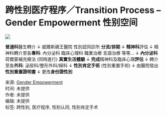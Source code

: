 # 跨性别医疗程序／Transition Process – Gender Empowerment 性别空间

![](https://genderempowerment.org/wp-content/uploads/2024/12/Medical-Flow-1.png)

**普通科**醫生轉介 ↓ 威爾斯親王醫院 性別認同診所 **分流/排期** ↓ **精神科**評估 ↓ 精神科轉介至各**專科**: 內分泌科 臨床心理科 職業治療 言語治療 等等… ↓ **內分泌科** 荷爾蒙補充療法 (同時進行) **真實生活體驗** ↓ **完成**精神科及臨床心理**評估** ↓ 轉介至各**外科**: 泌尿科/整形外科/婦科 ↓ **性別肯定手術** (性別重置手術) ↓ 由醫院發出**性別重置證明書** ↓ 更改**身份證性別**

来源: [Gender Empowerment](https://genderempowerment.org/index.php/transition-process/)  
时间: 未提供  
作者: 未提供  
编辑: 未提供  
标签: 跨性别, 医疗程序, 性别认同, 性别肯定手术